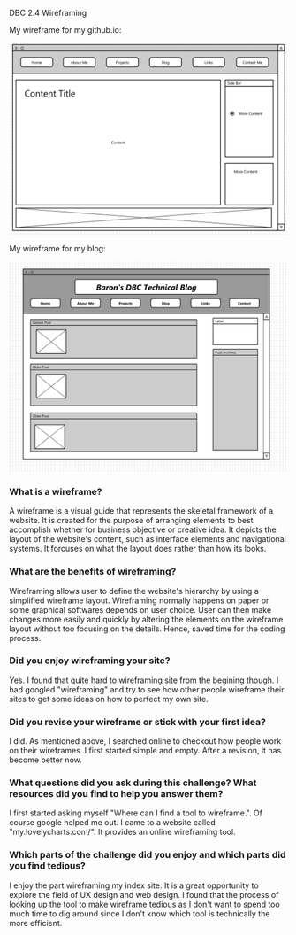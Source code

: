 DBC 2.4 Wireframing

My wireframe for my github.io:

![Baron's github.io index's wireframe](./imgs/wireframe-index.png "Baron's github.io index's wireframe")

My wireframe for my blog:

![Baron's blog index's wireframe](./imgs/wireframe-blog-index.png "Baron's blog index's wireframe")


### What is a wireframe?

A wireframe is a visual guide that represents the skeletal framework of a website. It is created for the purpose of arranging elements to best accomplish whether for business objective or creative idea. It depicts the layout of the website's content, such as interface elements and navigational systems. It forcuses on what the layout does rather than how its looks.


### What are the benefits of wireframing?

Wireframing allows user to define the website's hierarchy by using a simplified wireframe layout. Wireframing normally happens on paper or some graphical softwares depends on user choice. User can then make changes more easily and quickly by altering the elements on the wireframe layout without too focusing on the details. Hence, saved time for the coding process. 


### Did you enjoy wireframing your site?

Yes. I found that quite hard to wireframing site from the begining though. I had googled "wireframing" and try to see how other people wireframe their sites to get some ideas on how to perfect my own site.


### Did you revise your wireframe or stick with your first idea?

I did. As mentioned above, I searched online to checkout how people work on their wireframes. I first started simple and empty. After a revision, it has become better now.


### What questions did you ask during this challenge? What resources did you find to help you answer them?

I first started asking myself "Where can I find a tool to wireframe.". Of course google helped me out. I came to a website called "my.lovelycharts.com/". It provides an online wireframing tool.


### Which parts of the challenge did you enjoy and which parts did you find tedious?

I enjoy the part wireframing my index site. It is a great opportunity to explore the field of UX design and web design. I found that the process of looking up the tool to make wireframe tedious as I don't want to spend too much time to dig around since I don't know which tool is technically the more efficient.

